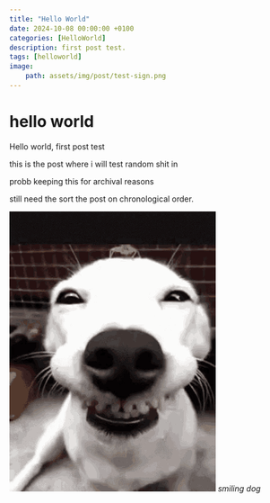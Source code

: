 ```yaml
---
title: "Hello World"
date: 2024-10-08 00:00:00 +0100
categories: [HelloWorld]
description: first post test.
tags: [helloworld]
image:
    path: assets/img/post/test-sign.png
---
```


# hello world

Hello world, first post test

this is the post where i will test random shit in

probb keeping this for archival reasons

still need the sort the post on chronological order.

![WRizz](assets/img/personal/smilingdog.gif)
_smiling dog_